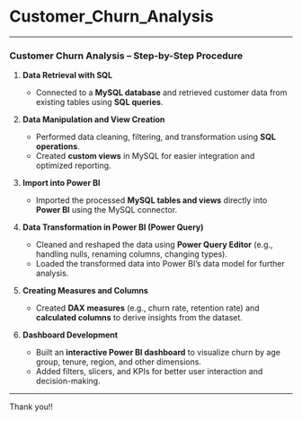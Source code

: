 # Customer_Churn_Analysis

---

###  **Customer Churn Analysis – Step-by-Step Procedure**

1. **Data Retrieval with SQL**

   * Connected to a **MySQL database** and retrieved customer data from existing tables using **SQL queries**.

2. **Data Manipulation and View Creation**

   * Performed data cleaning, filtering, and transformation using **SQL operations**.
   * Created **custom views** in MySQL for easier integration and optimized reporting.

3. **Import into Power BI**

   * Imported the processed **MySQL tables and views** directly into **Power BI** using the MySQL connector.

4. **Data Transformation in Power BI (Power Query)**

   * Cleaned and reshaped the data using **Power Query Editor** (e.g., handling nulls, renaming columns, changing types).
   * Loaded the transformed data into Power BI’s data model for further analysis.

5. **Creating Measures and Columns**

   * Created **DAX measures** (e.g., churn rate, retention rate) and **calculated columns** to derive insights from the dataset.

6. **Dashboard Development**

   * Built an **interactive Power BI dashboard** to visualize churn by age group, tenure, region, and other dimensions.
   * Added filters, slicers, and KPIs for better user interaction and decision-making.

---

Thank you!!
